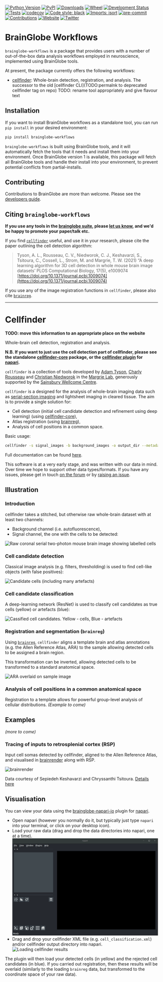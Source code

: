 [![Python Version](https://img.shields.io/pypi/pyversions/brainglobe-workflows.svg)](https://pypi.org/project/brainglobe-workflows)
[![PyPI](https://img.shields.io/pypi/v/brainglobe-workflows.svg)](https://pypi.org/project/brainglobe-workflows)
[![Downloads](https://pepy.tech/badge/brainglobe-workflows)](https://pepy.tech/project/brainglobe-workflows)
[![Wheel](https://img.shields.io/pypi/wheel/brainglobe-workflows.svg)](https://pypi.org/project/brainglobe-workflows)
[![Development Status](https://img.shields.io/pypi/status/brainglobe-workflows.svg)](https://github.com/brainglobe/brainglobe-workflows)
[![Tests](https://img.shields.io/github/workflow/status/brainglobe/brainglobe-workflows/tests)](
    https://github.com/brainglobe/brainglobe-workflows/actions)
[![codecov](https://codecov.io/gh/brainglobe/brainglobe-workflows/branch/master/graph/badge.svg?token=s3MweEFPhl)](https://codecov.io/gh/brainglobe/brainglobe-workflows)
[![Code style: black](https://img.shields.io/badge/code%20style-black-000000.svg)](https://github.com/python/black)
[![Imports: isort](https://img.shields.io/badge/%20imports-isort-%231674b1?style=flat&labelColor=ef8336)](https://pycqa.github.io/isort/)
[![pre-commit](https://img.shields.io/badge/pre--commit-enabled-brightgreen?logo=pre-commit&logoColor=white)](https://github.com/pre-commit/pre-commit)
[![Contributions](https://img.shields.io/badge/Contributions-Welcome-brightgreen.svg)](https://brainglobe.info/developers/index.html)
[![Website](https://img.shields.io/website?up_message=online&url=https%3A%2F%2Fbrainglobe.info)](https://brainglobe.info/documentation/brainglobe-workflows/index.html)
[![Twitter](https://img.shields.io/twitter/follow/brain_globe?style=social)](https://twitter.com/brain_globe)

# BrainGlobe Workflows

`brainglobe-workflows` is a package that provides users with a number of out-of-the-box data analysis workflows employed in neuroscience, implemented using BrainGlobe tools.

At present, the package currently offers the following workflows:

- [cellfinder](#cellfinder): Whole-brain detection, registration, and analysis. The successor to the old [cellfinder CLI](TODO:permalnk to deprecated cellfinder tag on repo) TODO: rename tool appropriately and give flavour text

## Installation

If you want to install BrainGlobe workflows as a standalone tool, you can run `pip install` in your desired environment:

```bash
pip install brainglobe-workflows
```

`brainglobe-workflows` is built using BrainGlobe tools, and it will automatically fetch the tools that it needs and install them into your environment.
Once BrainGlobe version 1 is available, this package will fetch all BrainGlobe tools and handle their install into your environment, to prevent potential conflicts from partial-installs.

## Contributing

Contributions to BrainGlobe are more than welcome.
Please see the [developers guide](https://brainglobe.info/developers/index.html).

## Citing `brainglobe-workflows`

**If you use any tools in the [brainglobe suite](https://brainglobe.info/documentation/index.html), please [let us know](mailto:code@adamltyson.com?subject=cellfinder), and we'd be happy to promote your paper/talk etc.**

If you find [`cellfinder`](#cellfinder) useful, and use it in your research, please cite the paper outlining the cell detection algorithm:
> Tyson, A. L., Rousseau, C. V., Niedworok, C. J., Keshavarzi, S., Tsitoura, C., Cossell, L., Strom, M. and Margrie, T. W. (2021) “A deep learning algorithm for 3D cell detection in whole mouse brain image datasets’ PLOS Computational Biology, 17(5), e1009074
[https://doi.org/10.1371/journal.pcbi.1009074](https://doi.org/10.1371/journal.pcbi.1009074)
>
If you use any of the image registration functions in `cellfinder`, please also cite [`brainreg`](https://github.com/brainglobe/brainreg#citing-brainreg).

---

# Cellfinder

**TODO: move this information to an appropriate place on the website**

Whole-brain cell detection, registration and analysis.

**N.B. If you want to just use the cell detection part of cellfinder, please see the standalone [cellfinder-core](https://github.com/brainglobe/cellfinder-core) package, or the [cellfinder plugin](https://github.com/brainglobe/cellfinder-napari) for [napari](https://napari.org/).**

`cellfinder` is a collection of tools developed by [Adam Tyson](https://github.com/adamltyson), [Charly Rousseau](https://github.com/crousseau) and [Christian Niedworok](https://github.com/cniedwor) in the [Margrie Lab](https://www.sainsburywellcome.org/web/groups/margrie-lab), generously supported by the [Sainsbury Wellcome Centre](https://www.sainsburywellcome.org/web/).

`cellfinder` is a designed for the analysis of whole-brain imaging data such as [serial-section imaging](https://sainsburywellcomecentre.github.io/OpenSerialSection/) and lightsheet imaging in cleared tissue.
The aim is to provide a single solution for:

- Cell detection (initial cell candidate detection and refinement using  deep learning) (using [cellfinder-core](https://github.com/brainglobe/cellfinder-core)),
- Atlas registration (using [brainreg](https://github.com/brainglobe/brainreg)),
- Analysis of cell positions in a common space.

Basic usage:

```bash
cellfinder -s signal_images -b background_images -o output_dir --metadata metadata
```

Full documentation can be found [here](https://brainglobe.info/documentation/cellfinder/index.html).

This software is at a very early stage, and was written with our data in mind.
Over time we hope to support other data types/formats.
If you have any issues, please get in touch [on the forum](https://forum.image.sc/tag/brainglobe) or by [raising an issue](https://github.com/brainglobe/cellfinder/issues/new/choose).

## Illustration

### Introduction

cellfinder takes a stitched, but otherwise raw whole-brain dataset with at least two channels:

- Background channel (i.e. autofluorescence),
- Signal channel, the one with the cells to be detected:

![Raw coronal serial two-photon mouse brain image showing labelled cells](https://raw.githubusercontent.com/brainglobe/cellfinder/master/resources/raw.png)

### Cell candidate detection

Classical image analysis (e.g. filters, thresholding) is used to find cell-like objects (with false positives):

![Candidate cells (including many artefacts)](https://raw.githubusercontent.com/brainglobe/cellfinder/master/resources/detect.png)

### Cell candidate classification

A deep-learning network (ResNet) is used to classify cell candidates as true cells (yellow) or artefacts (blue):

![Cassified cell candidates. Yellow - cells, Blue - artefacts](https://raw.githubusercontent.com/brainglobe/cellfinder/master/resources/classify.png)

### Registration and segmentation (`brainreg`)

Using [`brainreg`](https://github.com/brainglobe/brainreg), `cellfinder` aligns a template brain and atlas annotations (e.g. the Allen Reference Atlas, ARA) to the sample allowing detected cells to be assigned a brain region.

This transformation can be inverted, allowing detected cells to be transformed to a standard anatomical space.

![ARA overlaid on sample image](https://raw.githubusercontent.com/brainglobe/cellfinder/master/resources/register.png)

### Analysis of cell positions in a common anatomical space

Registration to a template allows for powerful group-level analysis of cellular distributions.
*(Example to come)*

## Examples

*(more to come)*

### Tracing of inputs to retrosplenial cortex (RSP)

Input cell somas detected by cellfinder, aligned to the Allen Reference Atlas, and visualised in [brainrender](https://github.com/brainglobe/brainrender) along
with RSP.

![brainrender](https://raw.githubusercontent.com/brainglobe/cellfinder/master/resources/brainrender.png)

Data courtesy of Sepiedeh Keshavarzi and Chryssanthi Tsitoura.
[Details here](https://www.youtube.com/watch?v=pMHP0o-KsoQ)

## Visualisation

You can view your data using the [brainglobe-napari-io](https://github.com/brainglobe/brainglobe-napari-io) plugin for [napari](https://github.com/napari/napari).

- Open napari (however you normally do it, but typically just type `napari` into your terminal, or click on your desktop icon).
- Load your raw data (drag and drop the data directories into napari, one at a time). ![Loading raw data](https://raw.githubusercontent.com/brainglobe/brainglobe-napari-io/master/resources/load_data.gif)
- Drag and drop your cellfinder XML file (e.g. `cell_classification.xml`) and/or cellfinder output directory into napari. ![Loading cellfinder results](https://raw.githubusercontent.com/brainglobe/brainglobe-napari-io/master/resources/load_results.gif)

The plugin will then load your detected cells (in yellow) and the rejected cell candidates (in blue).
If you carried out registration, then these results will be overlaid (similarly to the loading `brainreg` data, but transformed to the coordinate space of your raw data).

